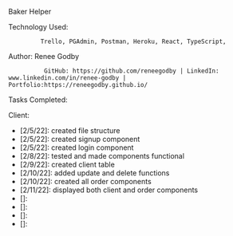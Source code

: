 Baker Helper

Technology Used:

             Trello, PGAdmin, Postman, Heroku, React, TypeScript, 



Author:  Renee Godby

              GitHub: https://github.com/reneegodby | LinkedIn: www.linkedin.com/in/renee-godby | Portfolio:https://reneegodby.github.io/

Tasks Completed:


Client: 
- [2/5/22]: created file structure
- [2/5/22]: created signup component
- [2/5/22]: created login component
- [2/8/22]: tested and made components functional 
- [2/9/22]: created client table 
- [2/10/22]: added update and delete functions 
- [2/10/22]: created all order components
- [2/11/22]: displayed both client and order components
- []: 
- []: 
- []: 
- []:  



